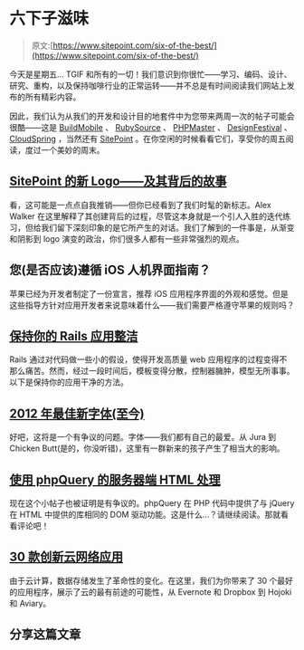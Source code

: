 # 六下子滋味

> 原文:[https://www.sitepoint.com/six-of-the-best/](https://www.sitepoint.com/six-of-the-best/)

今天是星期五… TGIF 和所有的一切！我们意识到你很忙——学习、编码、设计、研究、重构，以及保持咖啡行业的正常运转——并不总是有时间阅读我们网站上发布的所有精彩内容。

因此，我们认为从我们的开发和设计目的地套件中为您带来两周一次的帖子可能会很酷——这是 [BuildMobile](https://www.sitepoint.com/ "BuildMobile") 、 [RubySource](https://www.sitepoint.com/ "RubySource") 、 [PHPMaster](https://www.sitepoint.com/ "PHPMaster") 、 [DesignFestival](https://www.sitepoint.com/ "DesignFestival") 、 [CloudSpring](https://www.sitepoint.com/ "CloudSpring") ，当然还有 [SitePoint](https://www.sitepoint.com/ "SitePoint") 。在你空闲的时候看看它们，享受你的周五阅读，度过一个美妙的周末。

## [SitePoint 的新 Logo——及其背后的故事](https://www.sitepoint.com/sitepoints-new-logo-and-the-story-behind-it/ "SitePoint's new logo")

看，这可能是一点点自我推销——但你已经看到了我们时髦的新标志。Alex Walker 在这里解释了其创建背后的过程，尽管这本身就是一个引人入胜的迭代练习，但给我们留下深刻印象的是它所产生的对话。我们了解到的一件事是，从渐变和阴影到 logo 演变的政治，你们很多人都有一些非常强烈的观点。

## 您(是否应该)遵循 iOS 人机界面指南？

苹果已经为开发者制定了一份宣言，推荐 iOS 应用程序界面的外观和感觉。但是这些指导方针对应用开发者来说意味着什么——我们需要严格遵守苹果的规则吗？

## [保持你的 Rails 应用整洁](https://www.sitepoint.com/keeping-your-rails-app-clean/ "Keep your Rails apps clean")

Rails 通过对代码做一些小的假设，使得开发高质量 web 应用程序的过程变得不那么痛苦。然而，经过一段时间后，模板变得分散，控制器臃肿，模型无所事事。以下是保持你的应用干净的方法。

## [2012 年最佳新字体(至今)](https://www.sitepoint.com/the-best-new-fonts-of-2012-so-far/ "Best new fonts of 2012")

好吧，这将是一个有争议的问题。字体——我们都有自己的最爱。从 Jura 到 Chicken Butt(是的，你没听错)，这里有一群新来的孩子产生了相当大的影响。

## [使用 phpQuery 的服务器端 HTML 处理](https://www.sitepoint.com/server-side-html-handling-using-phpquery/ "Server-side handling with phpQuery")

现在这个小帖子也被证明是有争议的。phpQuery 在 PHP 代码中提供了与 jQuery 在 HTML 中提供的库相同的 DOM 驱动功能。这是什么…？请继续阅读。那就看看评论吧！

## [30 款创新云网络应用](https://www.sitepoint.com/30-innovative-cloud-web-apps/ "30 Innovative cloud apps")

由于云计算，数据存储发生了革命性的变化。在这里，我们为你带来了 30 个最好的应用程序，展示了云的最有前途的可能性，从 Evernote 和 Dropbox 到 Hojoki 和 Aviary。

## 分享这篇文章